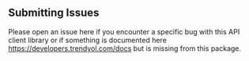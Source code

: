 Submitting Issues
-----------------

Please open an issue here if you encounter a specific bug with this API client library or if something is documented here https://developers.trendyol.com/docs but is missing from this package.
